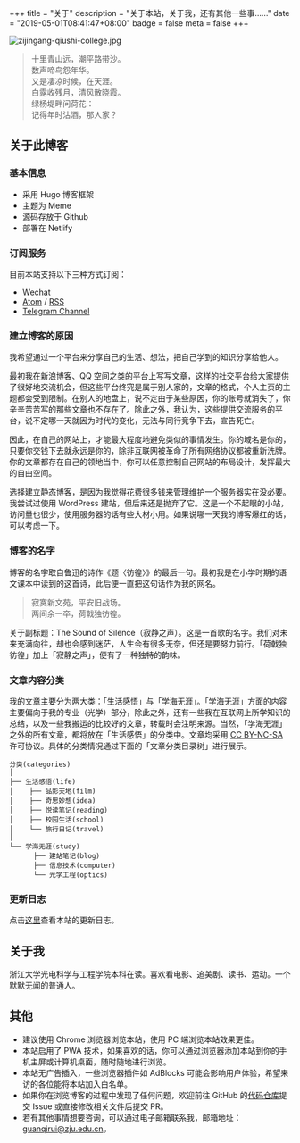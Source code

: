 +++
title = "关于"
description = "关于本站，关于我，还有其他一些事……"
date = "2019-05-01T08:41:47+08:00"
badge = false
meta = false
+++

![zijingang-qiushi-college.jpg](/images/zijingang-qiushi-college.jpg "浙江大学紫金港校区·求是书院")

<blockquote class="blockquote-center"><p>十里青山远，潮平路带沙。<br>数声啼鸟怨年华。<br>又是凄凉时候，在天涯。<br>白露收残月，清风散晓霞。<br>绿杨堤畔问荷花：<br>记得年时沽酒，那人家？</p></blockquote>

## 关于此博客

### 基本信息

+ 采用 Hugo 博客框架
+ 主题为 Meme
+ 源码存放于 Github
+ 部署在 Netlify

### 订阅服务

目前本站支持以下三种方式订阅：

+ <a href="/images/wechat-official-accounts.svg" target="_blank">Wechat</a>
+ <a href="/atom.xml" target="_blank">Atom</a> / <a href="/rss.xml" target="_blank">RSS</a>
+ [Telegram Channel](https://t.me/guanqr)

### 建立博客的原因

我希望通过一个平台来分享自己的生活、想法，把自己学到的知识分享给他人。

最初我在新浪博客、QQ 空间之类的平台上写写文章，这样的社交平台给大家提供了很好地交流机会，但这些平台终究是属于别人家的，文章的格式，个人主页的主题都会受到限制。在别人的地盘上，说不定由于某些原因，你的账号就消失了，你辛辛苦苦写的那些文章也不存在了。除此之外，我认为，这些提供交流服务的平台，说不定哪一天就因为时代的变化，无法与同行竞争下去，宣告死亡。

因此，在自己的网站上，才能最大程度地避免类似的事情发生。你的域名是你的，只要你交钱下去就永远是你的，除非互联网被革命了所有网络协议都被重新洗牌。你的文章都存在自己的领地当中，你可以任意控制自己网站的布局设计，发挥最大的自由空间。

选择建立静态博客，是因为我觉得花费很多钱来管理维护一个服务器实在没必要。我尝试过使用 WordPress 建站，但后来还是抛弃了它。这是一个不起眼的小站，访问量也很少，使用服务器的话有些大材小用。如果说哪一天我的博客爆红的话，可以考虑一下。

### 博客的名字

博客的名字取自鲁迅的诗作《题〈彷徨〉》的最后一句。最初我是在小学时期的语文课本中读到的这首诗，此后便一直把这句话作为我的网名。

<blockquote class="blockquote-center"><p>寂寞新文苑，平安旧战场。<br>
两间余一卒，荷戟独彷徨。</p></blockquote>

关于副标题：The Sound of Silence（寂静之声）。这是一首歌的名字。我们对未来充满向往，却也会感到迷茫，人生会有很多无奈，但还是要努力前行。「荷戟独彷徨」加上「寂静之声」，便有了一种独特的韵味。

### 文章内容分类

我的文章主要分为两大类：「生活感悟」与「学海无涯」。「学海无涯」方面的内容主要偏向于我的专业（光学）部分，除此之外，还有一些我在互联网上所学知识的总结，以及一些我搬运的比较好的文章，转载时会注明来源。当然，「学海无涯」之外的所有文章，都将放在「生活感悟」的分类中。文章均采用 [CC BY-NC-SA](https://creativecommons.org/licenses/by-nc-sa/4.0/) 许可协议。具体的分类情况通过下面的「文章分类目录树」进行展示。

```
分类(categories)
│
├── 生活感悟(life)
│    ├── 品影天地(film)
│    ├── 奇思妙想(idea)
│    ├── 悦读笔记(reading)
│    ├── 校园生活(school)
│    └── 旅行日记(travel)
│ 
└── 学海无涯(study)
      ├── 建站笔记(blog) 
      ├── 信息技术(computer) 
      └── 光学工程(optics)
```

### 更新日志

点击[这里](https://www.guanqr.com/update/)查看本站的更新日志。

## 关于我

浙江大学光电科学与工程学院本科在读。喜欢看电影、追美剧、读书、运动。一个默默无闻的普通人。

## 其他

+ 建议使用 Chrome 浏览器浏览本站，使用 PC 端浏览本站效果更佳。
+ 本站启用了 PWA 技术，如果喜欢的话，你可以通过浏览器添加本站到你的手机主屏或计算机桌面，随时随地进行浏览。
+ 本站无广告插入，一些浏览器插件如 AdBlocks 可能会影响用户体验，希望来访的各位能将本站加入白名单。
+ 如果你在浏览博客的过程中发现了任何问题，欢迎前往 GitHub 的[代码仓库](https://github.com/guanqr/blog)提交 Issue 或直接修改相关文件后提交 PR。
+ 若有其他事情想要咨询，可以通过电子邮箱联系我，邮箱地址：[guanqirui@zju.edu.cn](mailto:guanqirui@zju.edu.cn)。